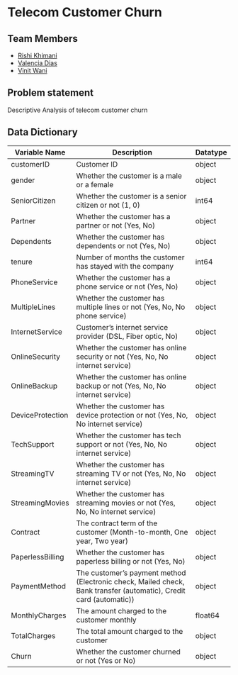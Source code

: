 # Telecom Customer Churn

## Team Members
- [Rishi Khimani](https://github.com/rishikhimani/)
- [Valencia Dias](https://github.com/Valencia3112/)
- [Vinit Wani](https://gitlab.com/equitharn/)

## Problem statement 
Descriptive Analysis of telecom customer churn

## Data Dictionary

| Variable Name    	| Description                                                                                                        | Datatype |
|------------------	|--------------------------------------------------------------------------------------------------------------------|----------|
| customerID       	| Customer ID                                                                                                        | object   |
| gender           	| Whether the customer is a male or a female                                                                         | object   |
| SeniorCitizen    	| Whether the customer is a senior citizen or not (1, 0)                                                             | int64  	|
| Partner          	| Whether the customer has a partner or not (Yes, No)                                                                | object  	|
| Dependents       	| Whether the customer has dependents or not (Yes, No)                                                               | object   |
| tenure           	| Number of months the customer has stayed with the company                                                          | int64    |
| PhoneService     	| Whether the customer has a phone service or not (Yes, No)                                                          | object   |
| MultipleLines    	| Whether the customer has multiple lines or not (Yes, No, No phone service)                                         | object   |
| InternetService  	| Customer’s internet service provider (DSL, Fiber optic, No)                                                        | object   |
| OnlineSecurity   	| Whether the customer has online security or not (Yes, No, No internet service)                                     | object   |
| OnlineBackup     	| Whether the customer has online backup or not (Yes, No, No internet service)                                       | object   |
| DeviceProtection 	| Whether the customer has device protection or not (Yes, No, No internet service)                                   | object   |
| TechSupport      	| Whether the customer has tech support or not (Yes, No, No internet service)                                        | object   |
| StreamingTV      	| Whether the customer has streaming TV or not (Yes, No, No internet service)                                        | object   |
| StreamingMovies  	| Whether the customer has streaming movies or not (Yes, No, No internet service)                                    | object   |
| Contract         	| The contract term of the customer (Month-to-month, One year, Two year)                                             | object   |
| PaperlessBilling 	| Whether the customer has paperless billing or not (Yes, No)                                                        | object   |
| PaymentMethod    	| The customer’s payment method (Electronic check, Mailed check, Bank transfer (automatic), Credit card (automatic)) | object   |
| MonthlyCharges   	| The amount charged to the customer monthly                                                                         | float64  |
| TotalCharges     	| The total amount charged to the customer                                                                           | object   |
| Churn            	| Whether the customer churned or not (Yes or No)                                                                    | object   |
